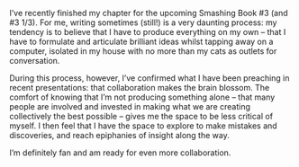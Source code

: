

I’ve recently finished my chapter for the upcoming Smashing Book #3 (and #3 1/3). For me, writing sometimes
(still!) is a very daunting process: my tendency is to believe that I have to produce everything on my own –
that I have to formulate and articulate brilliant ideas whilst tapping away on a computer, isolated in my
house with no more than my cats as outlets for conversation. 

During this process, however, I’ve confirmed what I have been preaching in recent presentations: that
collaboration makes the brain blossom. The comfort of knowing that I’m not producing something alone –
that many people are involved and invested in making what we are creating collectively the best possible –
gives me the space to be less critical of myself. I then feel that I have the space to explore to make
mistakes and discoveries, and reach epiphanies of insight along the way.

I’m definitely fan and am ready for even more collaboration.